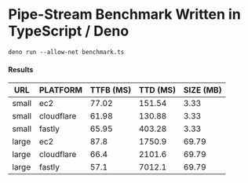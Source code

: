 # Pipe-Stream Benchmark Written in TypeScript / Deno

```shell
deno run --allow-net benchmark.ts
```

#### Results

URL | PLATFORM | TTFB (MS) | TTD (MS) | SIZE (MB)
--- | -------- | --------- | -------- | ---------
small | ec2 | 77.02 | 151.54 | 3.33
small | cloudflare | 61.98 | 130.88 | 3.33
small | fastly | 65.95 | 403.28 | 3.33
large | ec2 | 87.8 | 1750.9 | 69.79
large | cloudflare | 66.4 | 2101.6 | 69.79
large | fastly | 57.1 | 7012.1 | 69.79
